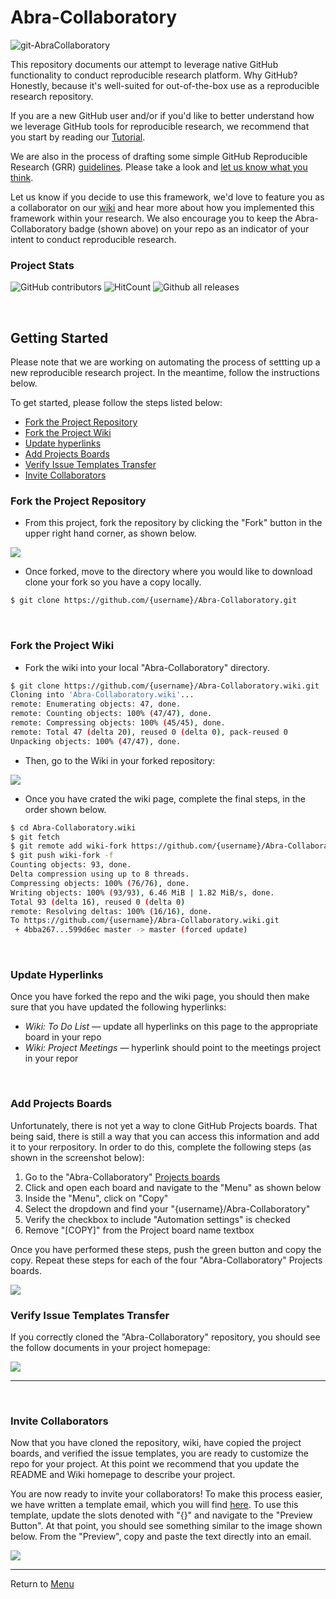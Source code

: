 # Abra-Collaboratory
<img src="https://img.shields.io/badge/ReproducibleResearch-AbraCollaboratory-magenta.svg?style=plastic" alt="git-AbraCollaboratory">

This repository documents our attempt to leverage native GitHub functionality to conduct reproducible research platform. Why GitHub? Honestly, because it's well-suited for out-of-the-box use as a reproducible research repository.

If you are a new GitHub user and/or if you'd like to better understand how we leverage GitHub tools for reproducible research, we recommend that you start by reading our [Tutorial](https://github.com/callahantiff/Abra-Collaboratory/wiki/Using-GitHub-as-a-Reproducible-Research-Platform).

We are also in the process of drafting some simple GitHub Reproducible Research (GRR) [guidelines](https://github.com/callahantiff/Abra-Collaboratory/wiki/My-Reproducible-Repository-Guidelines-%F0%9F%98%83). Please take a look and [let us know what you think](https://github.com/callahantiff/Abra-Collaboratory/issues/new?assignees=callahantiff&labels=wiki&template=wiki.md&title=Wiki%3A+Briefly+describe+task).

Let us know if you decide to use this framework, we'd love to feature you as a collaborator on our [wiki](https://github.com/callahantiff/Abra-Collaboratory/wiki) and hear more about how you implemented this framework within your research. We also encourage you to keep the Abra-Collaboratory badge (shown above) on your repo as an indicator of your intent to conduct reproducible research.

### Project Stats

![GitHub contributors](https://img.shields.io/github/contributors/callahantiff/Abra-Collaboratory.svg?color=yellow&style=flat-square) ![HitCount](http://hits.dwyl.com/callahantiff/Abra-Collaboratory.svg&style=flat-square) ![Github all releases](https://img.shields.io/github/downloads/callahantiff/Abra-Collaboratory/total.svg?color=dodgerblue&style=flat-square)

<br>

## Getting Started  
Please note that we are working on automating the process of settting up a new reproducible research project. In the meantime, follow the instructions below.

To get started, please follow the steps listed below:
* [Fork the Project Repository](#fork-the-project-repository)
* [Fork the Project Wiki](#fork-the-project-wiki)
* [Update hyperlinks](#update-hyperlinks)  
* [Add Projects Boards](#add-projects-boards)
* [Verify Issue Templates Transfer](#verify-issue-templates-transfer)
* [Invite Collaborators](#invite-collaborators)


### Fork the Project Repository

- From this project, fork the repository by clicking the "Fork" button in the upper right hand corner, as shown below.

<img src="https://github.com/callahantiff/Abra-Collaboratory/blob/development/resources/documentation/images/wiki/forking.png">

- Once forked, move to the directory where you would like to download clone your fork so you have a copy locally.
```bash
$ git clone https://github.com/{username}/Abra-Collaboratory.git
```

<br>

### Fork the Project Wiki
- Fork the wiki into your local "Abra-Collaboratory" directory.

```bash
$ git clone https://github.com/{username}/Abra-Collaboratory.wiki.git
Cloning into 'Abra-Collaboratory.wiki'...
remote: Enumerating objects: 47, done.
remote: Counting objects: 100% (47/47), done.
remote: Compressing objects: 100% (45/45), done.
remote: Total 47 (delta 20), reused 0 (delta 0), pack-reused 0
Unpacking objects: 100% (47/47), done.
```

- Then, go to the Wiki in your forked repository:
<img src="https://github.com/callahantiff/Abra-Collaboratory/blob/master/resources/documentation/images/wiki/wiki_clone.png">

- Once you have crated the wiki page, complete the final steps, in the order shown below.
```bash
$ cd Abra-Collaboratory.wiki
$ git fetch
$ git remote add wiki-fork https://github.com/{username}/Abra-Collaboratory.wiki.git
$ git push wiki-fork -f
Counting objects: 93, done.
Delta compression using up to 8 threads.
Compressing objects: 100% (76/76), done.
Writing objects: 100% (93/93), 6.46 MiB | 1.82 MiB/s, done.
Total 93 (delta 16), reused 0 (delta 0)
remote: Resolving deltas: 100% (16/16), done.
To https://github.com/{username}/Abra-Collaboratory.wiki.git
 + 4bba267...599d6ec master -> master (forced update)
```

<br>

### Update Hyperlinks
Once you have forked the repo and the wiki page, you should then make sure that you have updated the following hyperlinks:
- _Wiki: To Do List_ — update all hyperlinks on this page to the appropriate board in your repo
- _Wiki: Project Meetings_ — hyperlink should point to the meetings project in your repor

<br>

### Add Projects Boards 
Unfortunately, there is not yet a way to clone GitHub Projects boards. That being said, there is still a way that you can access this information and add it to your rerpository. In order to do this, complete the following steps (as shown in the screenshot below):
  1. Go to the "Abra-Collaboratory" [Projects boards](https://github.com/callahantiff/Abra-Collaboratory/projects)
  2. Click and open each board and navigate to the "Menu" as shown below
  3. Inside the "Menu", click on "Copy"
  4. Select the dropdown and find your "{username}/Abra-Collaboratory"
  5. Verify the checkbox to include "Automation settings" is checked
  6. Remove "[COPY]" from the Project board name textbox

Once you have performed these steps, push the green button and copy the copy. Repeat these steps for each of the four "Abra-Collaboratory" Projects boards.

<img src="https://github.com/callahantiff/Abra-Collaboratory/blob/master/resources/documentation/images/wiki/git_projects.png">

<br>

### Verify Issue Templates Transfer
If you correctly cloned the "Abra-Collaboratory" repository, you should see the follow documents in your project homepage:

<img src="https://github.com/callahantiff/Abra-Collaboratory/blob/master/resources/documentation/images/wiki/cloned_repo.png">

***

<br>

### Invite Collaborators
Now that you have cloned the repository, wiki, have copied the project boards, and verified the issue templates, you are ready to customize the repo for your project. At this point we recommend that you update the README and Wiki homepage to describe your project.

You are now ready to invite your collaborators! To make this process easier, we have written a template email, which you will find [here](https://github.com/callahantiff/Abra-Collaboratory/blob/master/resources/New_Collaborators_Invitation_Email.md). To use this template, update the slots denoted with "{}" and navigate to the "Preview Button". At that point, you should see something similar to the image shown below. From the "Preview", copy and paste the text directly into an email.

<img src="https://github.com/callahantiff/Abra-Collaboratory/blob/master/resources/documentation/images/wiki/collaborator-email.png">

_____

Return to [Menu](#getting-started)
